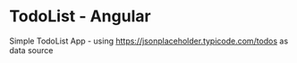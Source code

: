 # TodoList - Angular

Simple TodoList App - using https://jsonplaceholder.typicode.com/todos as data source
